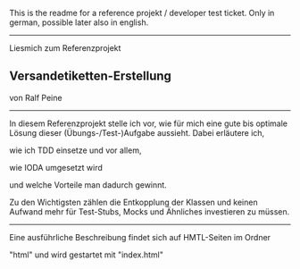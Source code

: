 This is the readme for a reference projekt / developer test ticket.
Only in german, possible later also in english.

-----

Liesmich zum Referenzprojekt 

Versandetiketten-Erstellung
---------------------------

von Ralf Peine

-------------------------------------------------------------------------------------

In diesem Referenzprojekt stelle ich vor, 
wie für mich eine gute bis optimale Lösung dieser (Übungs-/Test-)Aufgabe aussieht. 
Dabei erläutere ich, 

wie ich TDD einsetze und vor allem,

wie IODA umgesetzt wird

und welche Vorteile man dadurch gewinnt.

Zu den Wichtigsten zählen die Entkopplung der Klassen
und keinen Aufwand mehr für Test-Stubs, Mocks und Ähnliches investieren zu müssen. 

-------------------------------------------------------------------------------------

Eine ausführliche Beschreibung findet sich auf HMTL-Seiten im Ordner

"html" und wird gestartet mit "index.html"

